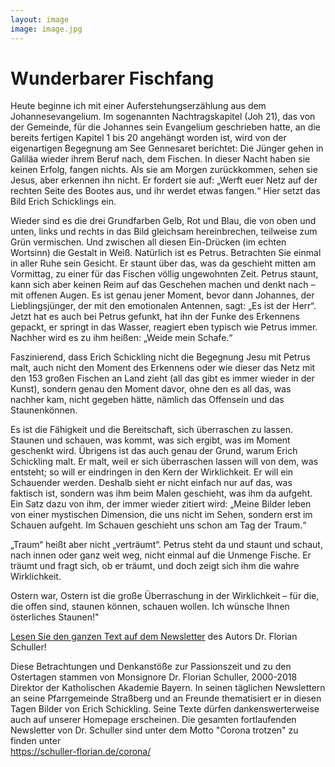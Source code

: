 ```yaml
---
layout: image
image: image.jpg
---
```


# Wunderbarer Fischfang
  

Heute beginne ich mit einer Auferstehungserzählung aus dem Johannesevangelium. Im sogenannten Nachtragskapitel (Joh 21), das von der Gemeinde, für die Johannes sein Evangelium geschrieben hatte, an die bereits fertigen Kapitel 1 bis 20 angehängt worden ist, wird von der eigenartigen Begegnung am See Gennesaret berichtet: Die Jünger gehen in Galiläa wieder ihrem Beruf nach, dem Fischen. In dieser Nacht haben sie keinen Erfolg, fangen nichts. Als sie am Morgen zurückkommen, sehen sie Jesus, aber erkennen ihn nicht. Er fordert sie auf: „Werft euer Netz auf der rechten Seite des Bootes aus, und ihr werdet etwas fangen.“ Hier setzt das Bild Erich Schicklings ein.



Wieder sind es die drei Grundfarben Gelb, Rot und Blau, die von oben und unten, links und rechts in das Bild gleichsam hereinbrechen, teilweise zum Grün vermischen. Und zwischen all diesen Ein-Drücken (im echten Wortsinn) die Gestalt in Weiß. Natürlich ist es Petrus. Betrachten Sie einmal in aller Ruhe sein Gesicht. Er staunt über das, was da geschieht mitten am Vormittag, zu einer für das Fischen völlig ungewohnten Zeit. Petrus staunt, kann sich aber keinen Reim auf das Geschehen machen und denkt nach – mit offenen Augen. Es ist genau jener Moment, bevor dann Johannes, der Lieblingsjünger, der mit den emotionalen Antennen, sagt: „Es ist der Herr“. Jetzt hat es auch bei Petrus gefunkt, hat ihn der Funke des Erkennens gepackt, er springt in das Wasser, reagiert eben typisch wie Petrus immer. Nachher wird es zu ihm heißen: „Weide mein Schafe.“

Faszinierend, dass Erich Schickling nicht die Begegnung Jesu mit Petrus malt, auch nicht den Moment des Erkennens oder wie dieser das Netz mit den 153 großen Fischen an Land zieht (all das gibt es immer wieder in der Kunst), sondern genau den Moment davor, ohne den es all das, was nachher kam, nicht gegeben hätte, nämlich das Offensein und das Staunenkönnen.

Es ist die Fähigkeit und die Bereitschaft, sich überraschen zu lassen. Staunen und schauen, was kommt,  was sich ergibt, was im Moment geschenkt wird. Übrigens ist das auch genau der Grund, warum Erich Schickling malt. Er malt, weil er sich überraschen lassen will von dem, was entsteht; so will er eindringen in den Kern der Wirklichkeit. Er will ein Schauender werden. Deshalb sieht er nicht einfach nur auf das, was faktisch ist, sondern was ihm beim Malen geschieht, was ihm da aufgeht. Ein Satz dazu von ihm, der immer wieder zitiert wird: „Meine Bilder leben von einer mystischen Dimension, die uns nicht im Sehen, sondern erst im Schauen aufgeht. Im Schauen geschieht uns schon am Tag der Traum.“

„Traum“ heißt aber nicht „verträumt“. Petrus steht da und staunt und schaut, nach innen oder ganz weit weg, nicht einmal auf die Unmenge Fische. Er träumt und fragt sich, ob er träumt, und doch zeigt sich ihm die wahre Wirklichkeit.

Ostern war, Ostern ist die große Überraschung in der Wirklichkeit – für die, die offen sind, staunen können, schauen wollen. Ich wünsche Ihnen österliches Staunen!"

[Lesen Sie den ganzen Text auf dem Newsletter](https://schuller-florian.de/corona/2020/04/corona-trotzen-23/) des Autors Dr. Florian Schuller!


Diese Betrachtungen und Denkanstöße zur Passionszeit und zu den Ostertagen stammen von Monsignore Dr. Florian Schuller, 2000-2018 Direktor der Katholischen Akademie Bayern. In seinen täglichen Newslettern an seine Pfarrgemeinde Straßberg und an Freunde thematisiert er in diesen Tagen Bilder von Erich Schickling. Seine Texte dürfen dankenswerterweise auch auf unserer Homepage erscheinen. Die gesamten fortlaufenden Newsletter von Dr. Schuller sind unter dem Motto "Corona trotzen" zu finden unter   
https://schuller-florian.de/corona/